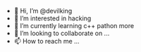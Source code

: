 - 👋 Hi, I’m @devilking
- 👀 I’m interested in hacking
- 🌱 I’m currently learning c++ pathon more
- 💞️ I’m looking to collaborate on ...
- 📫 How to reach me ...

<!---
Hshsk/Hshsk is a ✨ special ✨ repository because its `README.md` (this file) appears on your GitHub profile.
You can click the Preview link to take a look at your changes.
--->
